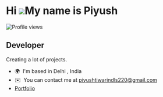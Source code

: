 Hi ![](https://user-images.githubusercontent.com/18350557/176309783-0785949b-9127-417c-8b55-ab5a4333674e.gif)My name is Piyush
==============================================================================================================================
![Profile views](https://komarev.com/ghpvc/?username=webbedpiyush)

Developer
-----------------

Creating a lot of projects.

* 🌍  I'm based in Delhi , India
* ✉️  You can contact me at [piyushtiwarindls220@gmail.com](mailto:piyushtiwarindls220@gmail.com)
* [Portfolio](https://webbedpiyush.me)
